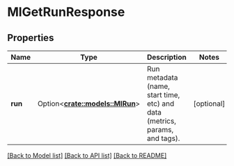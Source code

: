 # MlGetRunResponse

## Properties

Name | Type | Description | Notes
------------ | ------------- | ------------- | -------------
**run** | Option<[**crate::models::MlRun**](MlRun.md)> | Run metadata (name, start time, etc) and data (metrics, params, and tags). | [optional]

[[Back to Model list]](../README.md#documentation-for-models) [[Back to API list]](../README.md#documentation-for-api-endpoints) [[Back to README]](../README.md)


